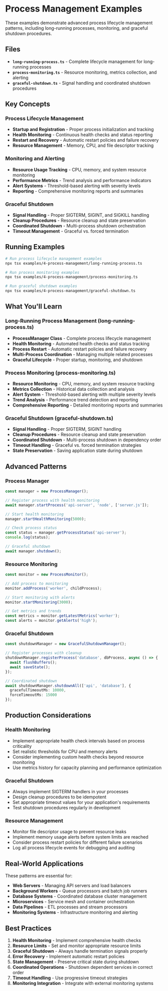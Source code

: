 # Process Management Examples

These examples demonstrate advanced process lifecycle management patterns, including long-running processes, monitoring, and graceful shutdown procedures.

## Files

- **`long-running-process.ts`** - Complete lifecycle management for long-running processes
- **`process-monitoring.ts`** - Resource monitoring, metrics collection, and alerting
- **`graceful-shutdown.ts`** - Signal handling and coordinated shutdown procedures

## Key Concepts

### Process Lifecycle Management
- **Startup and Registration** - Proper process initialization and tracking
- **Health Monitoring** - Continuous health checks and status reporting
- **Restart and Recovery** - Automatic restart policies and failure recovery
- **Resource Management** - Memory, CPU, and file descriptor tracking

### Monitoring and Alerting
- **Resource Usage Tracking** - CPU, memory, and system resource monitoring
- **Performance Metrics** - Trend analysis and performance indicators
- **Alert Systems** - Threshold-based alerting with severity levels
- **Reporting** - Comprehensive monitoring reports and summaries

### Graceful Shutdown
- **Signal Handling** - Proper SIGTERM, SIGINT, and SIGKILL handling
- **Cleanup Procedures** - Resource cleanup and state preservation
- **Coordinated Shutdown** - Multi-process shutdown orchestration
- **Timeout Management** - Graceful vs. forced termination

## Running Examples

```bash
# Run process lifecycle management examples
npx tsx examples/4-process-management/long-running-process.ts

# Run process monitoring examples
npx tsx examples/4-process-management/process-monitoring.ts

# Run graceful shutdown examples
npx tsx examples/4-process-management/graceful-shutdown.ts
```

## What You'll Learn

### Long-Running Process Management (long-running-process.ts)
- **ProcessManager Class** - Complete process lifecycle management
- **Health Monitoring** - Automated health checks and status tracking
- **Process Restart** - Automatic restart policies and failure recovery
- **Multi-Process Coordination** - Managing multiple related processes
- **Graceful Lifecycle** - Proper startup, monitoring, and shutdown

### Process Monitoring (process-monitoring.ts)
- **Resource Monitoring** - CPU, memory, and system resource tracking
- **Metrics Collection** - Historical data collection and analysis
- **Alert System** - Threshold-based alerting with multiple severity levels
- **Trend Analysis** - Performance trend detection and reporting
- **Comprehensive Reporting** - Detailed monitoring reports and summaries

### Graceful Shutdown (graceful-shutdown.ts)
- **Signal Handling** - Proper SIGTERM, SIGINT handling
- **Cleanup Procedures** - Resource cleanup and state preservation
- **Coordinated Shutdown** - Multi-process shutdown in dependency order
- **Timeout Handling** - Graceful vs. forced termination strategies
- **State Preservation** - Saving application state during shutdown

## Advanced Patterns

### Process Manager
```typescript
const manager = new ProcessManager();

// Register process with health monitoring
await manager.startProcess('api-server', 'node', ['server.js']);

// Start health monitoring
manager.startHealthMonitoring(5000);

// Check process status
const status = manager.getProcessStatus('api-server');
console.log(status);

// Graceful shutdown
await manager.shutdown();
```

### Resource Monitoring
```typescript
const monitor = new ProcessMonitor();

// Add process to monitoring
monitor.addProcess('worker', childProcess);

// Start monitoring with alerts
monitor.startMonitoring(3000);

// Get metrics and trends
const metrics = monitor.getLatestMetrics('worker');
const alerts = monitor.getAlerts('high');
```

### Graceful Shutdown
```typescript
const shutdownManager = new GracefulShutdownManager();

// Register processes with cleanup
shutdownManager.registerProcess('database', dbProcess, async () => {
  await flushBuffers();
  await saveState();
});

// Coordinated shutdown
await shutdownManager.shutdownAll(['api', 'database'], {
  gracefulTimeoutMs: 10000,
  forceTimeoutMs: 15000
});
```

## Production Considerations

### Health Monitoring
- Implement appropriate health check intervals based on process criticality
- Set realistic thresholds for CPU and memory alerts
- Consider implementing custom health checks beyond resource monitoring
- Use metrics history for capacity planning and performance optimization

### Graceful Shutdown
- Always implement SIGTERM handlers in your processes
- Design cleanup procedures to be idempotent
- Set appropriate timeout values for your application's requirements
- Test shutdown procedures regularly in development

### Resource Management
- Monitor file descriptor usage to prevent resource leaks
- Implement memory usage alerts before system limits are reached
- Consider process restart policies for different failure scenarios
- Log all process lifecycle events for debugging and auditing

## Real-World Applications

These patterns are essential for:
- **Web Servers** - Managing API servers and load balancers
- **Background Workers** - Queue processors and batch job runners
- **Database Systems** - Coordinated database cluster management
- **Microservices** - Service mesh and container orchestration
- **Data Pipelines** - ETL processes and stream processors
- **Monitoring Systems** - Infrastructure monitoring and alerting

## Best Practices

1. **Health Monitoring** - Implement comprehensive health checks
2. **Resource Limits** - Set and monitor appropriate resource limits
3. **Graceful Shutdown** - Always handle termination signals properly
4. **Error Recovery** - Implement automatic restart policies
5. **State Management** - Preserve critical state during shutdown
6. **Coordinated Operations** - Shutdown dependent services in correct order
7. **Timeout Handling** - Use progressive timeout strategies
8. **Monitoring Integration** - Integrate with external monitoring systems